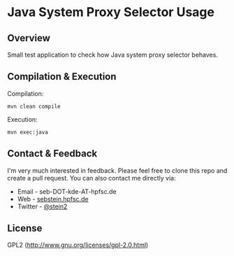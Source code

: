 Java System Proxy Selector Usage
================================

Overview
--------

Small test application to check how Java system proxy selector behaves.

Compilation & Execution
-----------------------

Compilation:

    mvn clean compile

Execution:

    mvn exec:java

Contact & Feedback
------------------

I'm very much interested in feedback. Please feel free to clone this repo and
create a pull request. You can also contact me directly via:

  - Email - seb-DOT-kde-AT-hpfsc.de
  - Web - [sebstein.hpfsc.de](http://sebstein.hpfsc.de/)
  - Twitter - [@stein2](https://twitter.com/stein2)

License
-------

GPL2 (http://www.gnu.org/licenses/gpl-2.0.html)
